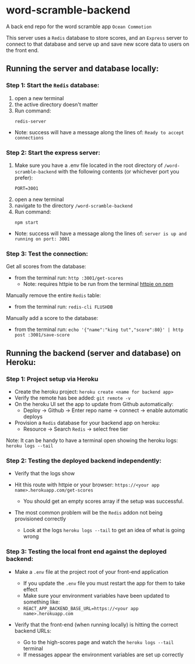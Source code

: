 # word-scramble-backend
A back end repo for the word scramble app `Ocean Commotion`

This server uses a `Redis` database to store scores, and an `Express` server to connect to that database and serve up and save new score data to users on the front end.


## Running the server and database locally:

### Step 1: Start the `Redis` database:
1. open a new terminal
1. the active directory doesn't matter
1. Run command:
    ```
    redis-server
    ```
  - Note: success will have a message along the lines of: `Ready to accept connections`

### Step 2: Start the express server:
1. Make sure you have a .env file located in the root directory of `/word-scramble-backend` with the following contents (or whichever port you prefer):
    ```
    PORT=3001
    ```
1. open a new terminal
1. navigate to the directory `/word-scramble-backend`
1. Run command:
    ```
    npm start
    ```
  - Note: success will have a message along the lines of: `server is up and running on port: 3001`

### Step 3: Test the connection:
Get all scores from the database:
- from the terminal run: `http :3001/get-scores`
  - Note: requires httpie to be run from the terminal [httpie on npm](https://www.npmjs.com/package/httpie)

Manually remove the entire `Redis` table:
- from the terminal run: `redis-cli FLUSHDB`

Manually add a score to the database:
- from the terminal run: `echo '{"name":"king tut","score":80}' | http post :3001/save-score`


## Running the backend (server and database) on Heroku:

### Step 1: Project setup via Heroku
- Create the heroku project: `heroku create <name for backend app>`
- Verify the remote has bee added: `git remote -v`
- On the heroku UI set the app to update from Github automatically:
  - Deploy -> Github -> Enter repo name -> connect -> enable automatic deploys
- Provision a `Redis` database for your backend app on heroku:
  - Resource -> Search `Redis` -> select free tier

Note:
It can be handy to have a terminal open showing the heroku logs: `heroku logs --tail`

### Step 2: Testing the deployed backend independently:
- Verify that the logs show
- Hit this route with httpie or your browser: `https://<your app name>.herokuapp.com/get-scores`
  - You should get an empty scores array if the setup was successful.

- The most common problem will be the `Redis` addon not being provisioned correctly
  - Look at the logs `heroku logs --tail` to get an idea of what is going wrong

### Step 3: Testing the local front end against the deployed backend:
- Make a `.env` file at the project root of your front-end application
  - If you update the `.env` file you must restart the app for them to take effect
  - Make sure your environment variables have been updated to something like:
  - `REACT_APP_BACKEND_BASE_URL=https://<your app name>.herokuapp.com`

- Verify that the front-end (when running locally) is hitting the correct backend URLs:
  - Go to the high-scores page and watch the `heroku logs --tail` terminal
  - If messages appear the environment variables are set up correctly



